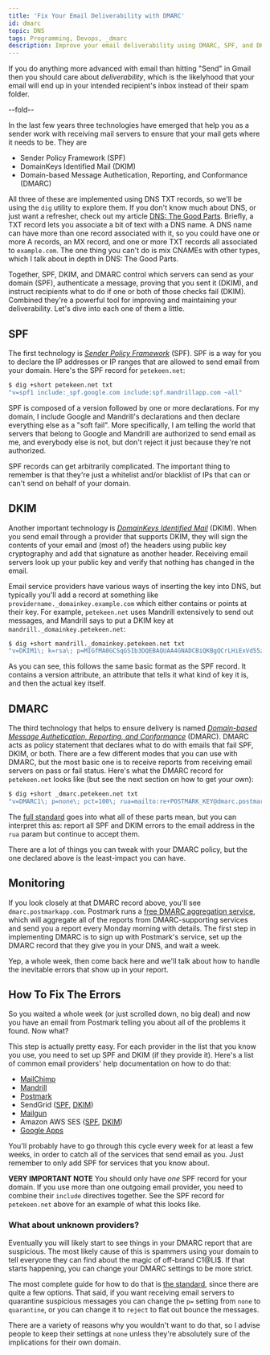 ```yaml
---
title: 'Fix Your Email Deliverability with DMARC'
id: dmarc
topic: DNS
tags: Programming, Devops, _dmarc
description: Improve your email deliverability using DMARC, SPF, and DKIM.
---
```


If you do anything more advanced with email than hitting "Send" in Gmail then you should care about *deliverability*, which is the likelyhood that your email will end up in your intended recipient's inbox instead of their spam folder.

--fold--

In the last few years three technologies have emerged that help you as a sender work with receiving mail servers to ensure that your mail gets where it needs to be. They are

* Sender Policy Framework (SPF)
* DomainKeys Identified Mail (DKIM)
* Domain-based Message Authetication, Reporting, and Conformance (DMARC)

All three of these are implemented using DNS TXT records, so we'll be using the `dig` utility to explore them. If you don't know much about DNS, or just want a refresher, check out my article [DNS: The Good Parts](/dns-the-good-parts). Briefly, a TXT record lets you associate a bit of text with a DNS name. A DNS name can have more than one record associated with it, so you could have one or more A records, an MX record, and one or more TXT records all associated to `example.com`. The one thing you can't do is mix CNAMEs with other types, which I talk about in depth in DNS: The Good Parts.

Together, SPF, DKIM, and DMARC control which servers can send as your domain (SPF), authenticate a message, proving that you sent it (DKIM), and instruct recipients what to do if one or both of those checks fail (DKIM). Combined they're a powerful tool for improving and maintaining your deliverability. Let's dive into each one of them a little.

## SPF

The first technology is [*Sender Policy Framework*](http://www.openspf.org) (SPF). SPF is a way for you to declare the IP addresses or IP ranges that are allowed to send email from your domain. Here's the SPF record for `petekeen.net`:

```bash
$ dig +short petekeen.net txt
"v=spf1 include:_spf.google.com include:spf.mandrillapp.com ~all"
```

SPF is composed of a version followed by one or more declarations. For my domain, I include Google and Mandrill's declarations and then declare everything else as a "soft fail". More specifically, I am telling the world that servers that belong to Google and Mandrill are authorized to send email as me, and everybody else is not, but don't reject it just because they're not authorized.

SPF records can get arbitrarily complicated. The important thing to remember is that they're just a whitelist and/or blacklist of IPs that can or can't send on behalf of your domain.

## DKIM

Another important technology is [*DomainKeys Identified Mail*](http://www.dkim.org) (DKIM). When you send email through a provider that supports DKIM, they will sign the contents of your email and (most of) the headers  using public key cryptography and add that signature as another header. Receiving email servers look up your public key and verify that nothing has changed in the email.

Email service providers have various ways of inserting the key into DNS, but typically you'll add a record at something like `providername._domainkey.example.com` which either contains or points at their key. For example, `petekeen.net` uses Mandrill extensively to send out messages, and Mandrill says to put a DKIM key at `mandrill._domainkey.petekeen.net`:

```bash
$ dig +short mandrill._domainkey.petekeen.net txt
"v=DKIM1\; k=rsa\; p=MIGfMA0GCSqGSIb3DQEBAQUAA4GNADCBiQKBgQCrLHiExVd55zd/IQ/J/mRwSRMAocV/hMB3jXwaHH36d9NaVynQFYV8NaWi69c1veUtRzGt7yAioXqLj7Z4TeEUoOLgrKsn8YnckGs9i3B3tVFB+Ch/4mPhXWiNfNdynHWBcPcbJ8kjEQ2U8y78dHZj1YeRXXVvWob2OaKynO8/lQIDAQAB\;"
```

As you can see, this follows the same basic format as the SPF record. It contains a version attribute, an attribute that tells it what kind of key it is, and then the actual key itself.

## DMARC

The third technology that helps to ensure delivery is named [*Domain-based Message Authetication, Reporting, and Conformance*](http://www.dmarc.org) (DMARC). DMARC acts as policy statement that declares what to do with emails that fail SPF, DKIM, or both. There are a few different modes that you can use with DMARC, but the most basic one is to receive reports from receiving email servers on pass or fail status. Here's what the DMARC record for `petekeen.net` looks like (but see the next section on how to get your own):

```bash
$ dig +short _dmarc.petekeen.net txt
"v=DMARC1\; p=none\; pct=100\; rua=mailto:re+POSTMARK_KEY@dmarc.postmarkapp.com\; sp=none\; aspf=r\;"
```

The [full standard](https://datatracker.ietf.org/doc/draft-kucherawy-dmarc-base/?include_text=1) goes into what all of these parts mean, but you can interpret this as: report all SPF and DKIM errors to the email address in the `rua` param but continue to accept them.

There are a lot of things you can tweak with your DMARC policy, but the one declared above is the least-impact you can have.

## Monitoring

If you look closely at that DMARC record above, you'll see `dmarc.postmarkapp.com`. Postmark runs a [free DMARC aggregation service](https://dmarc.postmarkapp.com), which will aggregate all of the reports from DMARC-supporting services and send you a report every Monday morning with details. The first step in implementing DMARC is to sign up with Postmark's service, set up the DMARC record that they give you in your DNS, and wait a week.

Yep, a whole week, then come back here and we'll talk about how to handle the inevitable errors that show up in your report.

<h2 id="howto">How To Fix The Errors</h2>

So you waited a whole week (or just scrolled down, no big deal) and now you have an email from Postmark telling you about all of the problems it found. Now what?

This step is actually pretty easy. For each provider in the list that you know you use, you need to set up SPF and DKIM (if they provide it). Here's a list of common email providers' help documentation on how to do that:

* [MailChimp](http://kb.mailchimp.com/article/authentication-for-mailchimp)
* [Mandrill](http://help.mandrill.com/entries/22030056-how-do-i-add-dns-records-for-my-sending-domains)
* [Postmark](http://support.postmarkapp.com/customer/portal/topics/30165-sender-signatures/articles)
* SendGrid ([SPF](https://support.sendgrid.com/hc/en-us/articles/202517236-SPF-Records-Explained), [DKIM](https://sendgrid.com/docs/User_Guide/whitelabel_wizard.html))
* [Mailgun](http://documentation.mailgun.com/quickstart-sending.html#verify-your-domain)
* Amazon AWS SES ([SPF](http://docs.aws.amazon.com/ses/latest/DeveloperGuide/spf.html), [DKIM](http://docs.aws.amazon.com/ses/latest/DeveloperGuide/easy-dkim.html))
* [Google Apps](https://support.google.com/a/answer/178723?hl=en)

You'll probably have to go through this cycle every week for at least a few weeks, in order to catch all of the services that send email as you. Just remember to only add SPF for services that you know about.

**VERY IMPORTANT NOTE** You should only have *one* SPF record for your domain. If you use more than one outgoing email provider, you need to combine their `include` directives together. See the SPF record for `petekeen.net` above for an example of what this looks like.

### What about unknown providers?

Eventually you will likely start to see things in your DMARC report that are suspicious. The most likely cause of this is spammers using your domain to tell everyone they can find about the magic of off-brand C1@LI$. If that starts happening, you can change your DMARC settings to be more strict.

The most complete guide for how to do that is [the standard](https://datatracker.ietf.org/doc/draft-kucherawy-dmarc-base/), since there are quite a few options. That said, if you want receiving email servers to quarantine suspicious messages you can change the `p=` setting from `none` to `quarantine`, or you can change it to `reject` to flat out bounce the messages.

There are a variety of reasons why you wouldn't want to do that, so I advise people to keep their settings at `none` unless they're absolutely sure of the implications for their own domain.

